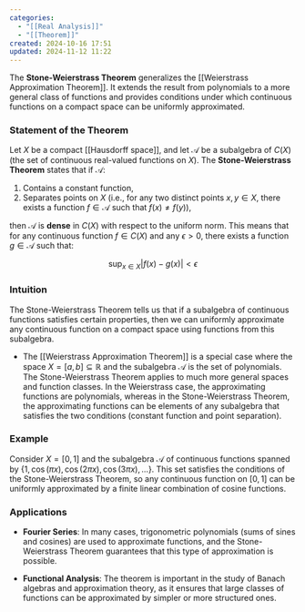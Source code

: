 ```yaml
---
categories:
  - "[[Real Analysis]]"
  - "[[Theorem]]"
created: 2024-10-16 17:51
updated: 2024-11-12 11:22
---
```


The **Stone-Weierstrass Theorem** generalizes the [[Weierstrass Approximation Theorem]]. It extends the result from polynomials to a more general class of functions and provides conditions under which continuous functions on a compact space can be uniformly approximated.

### Statement of the Theorem

Let $X$ be a compact [[Hausdorff space]], and let $\mathcal{A}$ be a subalgebra of $C(X)$ (the set of continuous real-valued functions on $X$). The **Stone-Weierstrass Theorem** states that if $\mathcal{A}$:

1. Contains a constant function,
2. Separates points on $X$ (i.e., for any two distinct points $x, y \in X$, there exists a function $f \in \mathcal{A}$ such that $f(x) \neq f(y)$),

then $\mathcal{A}$ is **dense** in $C(X)$ with respect to the uniform norm. This means that for any continuous function $f \in C(X)$ and any $\epsilon > 0$, there exists a function $g \in \mathcal{A}$ such that:

$$
\sup_{x \in X} |f(x) - g(x)| < \epsilon
$$

### Intuition

The Stone-Weierstrass Theorem tells us that if a subalgebra of continuous functions satisfies certain properties, then we can uniformly approximate any continuous function on a compact space using functions from this subalgebra.

- The [[Weierstrass Approximation Theorem]] is a special case where the space $X = [a, b] \subseteq \mathbb{R}$ and the subalgebra $\mathcal{A}$ is the set of polynomials. The Stone-Weierstrass Theorem applies to much more general spaces and function classes. In the Weierstrass case, the approximating functions are polynomials, whereas in the Stone-Weierstrass Theorem, the approximating functions can be elements of any subalgebra that satisfies the two conditions (constant function and point separation).

### Example

Consider $X = [0, 1]$ and the subalgebra $\mathcal{A}$ of continuous functions spanned by $\{1, \cos(\pi x), \cos(2\pi x), \cos(3\pi x), \dots \}$. This set satisfies the conditions of the Stone-Weierstrass Theorem, so any continuous function on $[0, 1]$ can be uniformly approximated by a finite linear combination of cosine functions.

### Applications

- **Fourier Series**: In many cases, trigonometric polynomials (sums of sines and cosines) are used to approximate functions, and the Stone-Weierstrass Theorem guarantees that this type of approximation is possible.
  
- **Functional Analysis**: The theorem is important in the study of Banach algebras and approximation theory, as it ensures that large classes of functions can be approximated by simpler or more structured ones.